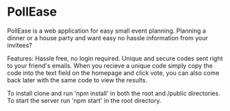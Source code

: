 # PollEase
PollEase is a web application for easy small event planning. 
Planning a dinner or a house party and want easy no hassle information from your invitees?

Features:
Hassle free, no login required.
Unique and secure codes sent right to your friend's emails.
When you recieve a unique code simply copy the code into the text field on the homepage and click vote, 
you can also come back later with the same code to view the results.

To install clone and run 'npm install' in both the root and /public directories. 
To start the server run 'npm start' in the root directory.


